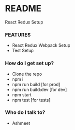 # README #

React Redux Setup

### FEATURES ###

* React Redux Webpack Setup
* Test Setup

### How do I get set up? ###

* Clone the repo
* npm i
* npm run build [for prod]
* npm run build:dev [for dev]
* npm start
* npm test [for tests]

### Who do I talk to? ###

* Ashmeet